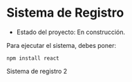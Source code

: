 <h1>Sistema de Registro</h1>

- Estado del proyecto: En construcción.

Para ejecutar el sistema, debes poner: 

```npm install react```

Sistema de registro 2 
